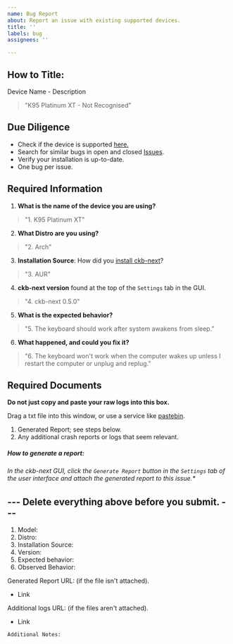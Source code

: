 ```yaml
---
name: Bug Report
about: Report an issue with existing supported devices.
title: ''
labels: bug
assignees: ''

---
```

## How to Title:
Device Name - Description
> "K95 Platinum XT - Not Recognised"

## Due Diligence
- Check if the device is supported [here.](/Supported_Hardware.md)
- Search for similar bugs in open and closed [Issues](https://github.com/ckb-next/ckb-next/issues).
- Verify your installation is up-to-date.
- One bug per issue.

## Required Information

1. **What is the name of the device you are using?**

> "1. K95 Platinum XT"

2. **What Distro are you using?**
> "2. Arch"

3. **Installation Source**:
How did you [install ckb-next](https://github.com/ckb-next/ckb-next/wiki/Linux-Installation)? 

> "3. AUR"

4. **ckb-next version** found at the top of the `Settings` tab in the GUI.

> "4. ckb-next 0.5.0"

5. **What is the expected behavior?**

> "5. The keyboard should work after system awakens from sleep."

6. **What happened, and could you fix it?**
> "6. The keyboard won't work when the computer wakes up unless I restart the computer or unplug and replug."

## Required Documents
**Do not just copy and paste your raw logs into this box.** </br>

Drag a txt file into this window, or use a service like [pastebin](https://pastebin.com/).

1. Generated Report; see steps below.
2. Any additional crash reports or logs that seem relevant.
##### How to generate a report: 
###### In the ckb-next GUI, click the `Generate Report` button in the `Settings` tab of the user interface and attach the generated report to this issue.*

## --- Delete everything above before you submit. ---

1. Model:
2. Distro:
3. Installation Source:
4. Version:
5. Expected behavior:
6. Observed Behavior:



Generated Report URL: (if the file isn't attached).
* Link

Additional logs URL: (if the files aren't attached).
* Link


```
Additional Notes:


```